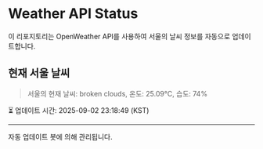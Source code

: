 
# Weather API Status

이 리포지토리는 OpenWeather API를 사용하여 서울의 날씨 정보를 자동으로 업데이트합니다.

## 현재 서울 날씨
> 서울의 현재 날씨: broken clouds, 온도: 25.09°C, 습도: 74%

⏳ 업데이트 시간: 2025-09-02 23:18:49 (KST)

---
자동 업데이트 봇에 의해 관리됩니다.
